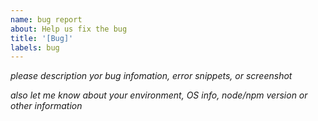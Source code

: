 ```yaml
---
name: bug report
about: Help us fix the bug
title: '[Bug]'
labels: bug
---
```


*please description yor bug infomation, error snippets, or screenshot*

*also let me know about your environment, OS info, node/npm version or other information*
